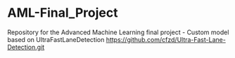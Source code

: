 # AML-Final_Project
Repository for the Advanced Machine Learning final project - Custom model based on UltraFastLaneDetection https://github.com/cfzd/Ultra-Fast-Lane-Detection.git
